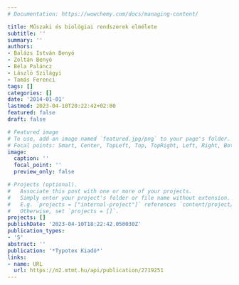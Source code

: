 ```yaml
---
# Documentation: https://wowchemy.com/docs/managing-content/

title: Műszaki és biológiai rendszerek elmélete
subtitle: ''
summary: ''
authors:
- Balázs István Benyó
- Zoltán Benyó
- Béla Paláncz
- László Szilágyi
- Tamás Ferenci
tags: []
categories: []
date: '2014-01-01'
lastmod: 2023-04-10T20:22:42+02:00
featured: false
draft: false

# Featured image
# To use, add an image named `featured.jpg/png` to your page's folder.
# Focal points: Smart, Center, TopLeft, Top, TopRight, Left, Right, BottomLeft, Bottom, BottomRight.
image:
  caption: ''
  focal_point: ''
  preview_only: false

# Projects (optional).
#   Associate this post with one or more of your projects.
#   Simply enter your project's folder or file name without extension.
#   E.g. `projects = ["internal-project"]` references `content/project/deep-learning/index.md`.
#   Otherwise, set `projects = []`.
projects: []
publishDate: '2023-04-10T18:22:42.050030Z'
publication_types:
- '5'
abstract: ''
publication: '*Typotex Kiadó*'
links:
- name: URL
  url: https://m2.mtmt.hu/api/publication/2719251
---
```

